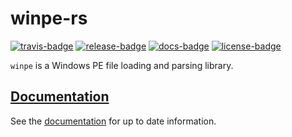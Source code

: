 # winpe-rs

[![travis-badge][]][travis] [![release-badge][]][cargo] [![docs-badge][]][docs] [![license-badge][]][license]

`winpe` is a Windows PE file loading and parsing library.

## [Documentation][docs]

See the [documentation][docs] for up to date information.

[travis-badge]: https://img.shields.io/travis/arcnmx/winpe-rs/master.svg?style=flat-square
[travis]: https://travis-ci.org/arcnmx/winpe-rs
[release-badge]: https://img.shields.io/crates/v/winpe.svg?style=flat-square
[cargo]: https://crates.io/crates/winpe
[docs-badge]: https://img.shields.io/badge/API-docs-blue.svg?style=flat-square
[docs]: http://arcnmx.github.io/winpe-rs/winpe/
[license-badge]: https://img.shields.io/badge/license-MIT-ff69b4.svg?style=flat-square
[license]: https://github.com/arcnmx/winpe-rs/blob/master/COPYING
